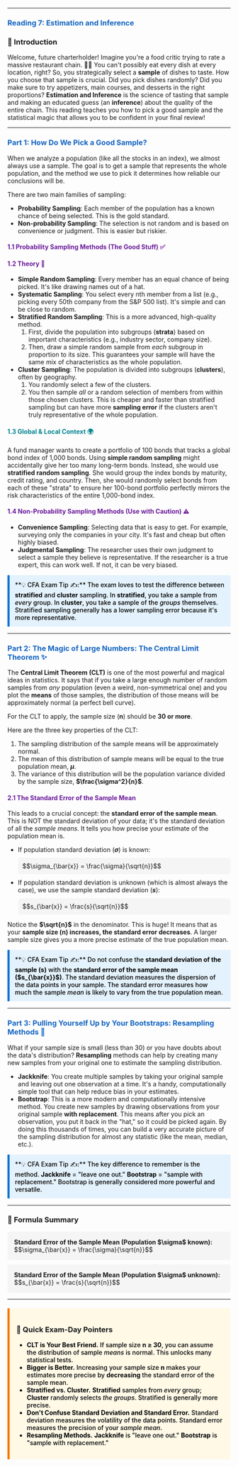 -----
### <span style="color: #1565C0;">Reading 7: Estimation and Inference</span>

### 🎯 Introduction

Welcome, future charterholder! Imagine you're a food critic trying to rate a massive restaurant chain. 👨‍🍳 You can't possibly eat every dish at every location, right? So, you strategically select a **sample** of dishes to taste. How you choose that sample is crucial. Did you pick dishes randomly? Did you make sure to try appetizers, main courses, and desserts in the right proportions? **Estimation and Inference** is the science of tasting that sample and making an educated guess (an **inference**) about the quality of the entire chain. This reading teaches you how to pick a good sample and the statistical magic that allows you to be confident in your final review!

-----

### <span style="color: #1565C0;">Part 1: How Do We Pick a Good Sample?</span>

When we analyze a population (like all the stocks in an index), we almost always use a sample. The goal is to get a sample that represents the whole population, and the method we use to pick it determines how reliable our conclusions will be.

There are two main families of sampling:
* **Probability Sampling**: Each member of the population has a known chance of being selected. This is the gold standard.
* **Non-probability Sampling**: The selection is not random and is based on convenience or judgment. This is easier but riskier.

#### <span style="color: #6A1B9A;">1.1 Probability Sampling Methods (The Good Stuff) ✅</span>

#### <span style="color: #6A1B9A;">1.2 Theory 🧠</span>

* **Simple Random Sampling**: Every member has an equal chance of being picked. It's like drawing names out of a hat.
* **Systematic Sampling**: You select every nth member from a list (e.g., picking every 50th company from the S&P 500 list). It's simple and can be close to random.
* **Stratified Random Sampling**: This is a more advanced, high-quality method.
  1.  First, divide the population into subgroups (**strata**) based on important characteristics (e.g., industry sector, company size).
  2.  Then, draw a simple random sample from *each* subgroup in proportion to its size.
    This guarantees your sample will have the same mix of characteristics as the whole population.
* **Cluster Sampling**: The population is divided into subgroups (**clusters**), often by geography.
  1.  You randomly select a few of the clusters.
  2.  You then sample *all* or a random selection of members from within those chosen clusters.
    This is cheaper and faster than stratified sampling but can have more **sampling error** if the clusters aren't truly representative of the whole population.

#### <span style="color: #00838F;">1.3 Global & Local Context 🌍</span>

A fund manager wants to create a portfolio of 100 bonds that tracks a global bond index of 1,000 bonds. Using **simple random sampling** might accidentally give her too many long-term bonds. Instead, she would use **stratified random sampling**. She would group the index bonds by maturity, credit rating, and country. Then, she would randomly select bonds from each of these "strata" to ensure her 100-bond portfolio perfectly mirrors the risk characteristics of the entire 1,000-bond index.

#### <span style="color: #6A1B9A;">1.4 Non-Probability Sampling Methods (Use with Caution) ⚠️</span>

* **Convenience Sampling**: Selecting data that is easy to get. For example, surveying only the companies in your city. It's fast and cheap but often highly biased.
* **Judgmental Sampling**: The researcher uses their own judgment to select a sample they believe is representative. If the researcher is a true expert, this can work well. If not, it can be very biased.

<div style="background-color: #E3F2FD; border-left: 5px solid #1976D2; padding: 12px; margin: 15px 0;">
<div style="color: #000000; font-weight: 500;">
**💡 CFA Exam Tip ✍️:** The exam loves to test the difference between <b>stratified</b> and <b>cluster</b> sampling. In <b>stratified</b>, you take a sample from <i>every</i> group. In <b>cluster</b>, you take a sample of the <i>groups</i> themselves. Stratified sampling generally has a lower sampling error because it's more representative.
</div>
</div>

-----

### <span style="color: #1565C0;">Part 2: The Magic of Large Numbers: The Central Limit Theorem ✨</span>

The <b>Central Limit Theorem (CLT)</b> is one of the most powerful and magical ideas in statistics. It says that if you take a large enough number of random samples from <i>any</i> population (even a weird, non-symmetrical one) and you plot the <b>means</b> of those samples, the distribution of those means will be approximately normal (a perfect bell curve).

For the CLT to apply, the sample size (<b>n</b>) should be <b>30 or more</b>.

Here are the three key properties of the CLT:
1.  The sampling distribution of the sample means will be approximately normal.
2.  The mean of this distribution of sample means will be equal to the true population mean, <b>$\mu$</b>.
3.  The variance of this distribution will be the population variance divided by the sample size, <b>$\frac{\sigma^2}{n}$</b>.

#### <span style="color: #6A1B9A;">2.1 The Standard Error of the Sample Mean</span>

This leads to a crucial concept: the <b>standard error of the sample mean</b>. This is NOT the standard deviation of your data; it's the standard deviation of all the <i>sample means</i>. It tells you how precise your estimate of the population mean is.

* If population standard deviation (<b>$\sigma$</b>) is known:
  <div style="background-color: #F5F5F5; padding: 10px; border-radius: 5px; margin: 10px 0;">
  $$\sigma_{\bar{x}} = \frac{\sigma}{\sqrt{n}}$$
  </div>
* If population standard deviation is unknown (which is almost always the case), we use the sample standard deviation (<b>$s$</b>):
  <div style="background-color: #F5F5F5; padding: 10px; border-radius: 5px; margin: 10px 0;">
  $$s_{\bar{x}} = \frac{s}{\sqrt{n}}$$
  </div>

Notice the <b>$\sqrt{n}$</b> in the denominator. This is huge! It means that as your <b>sample size (n) increases, the standard error decreases</b>. A larger sample size gives you a more precise estimate of the true population mean.

<div style="background-color: #E3F2FD; border-left: 5px solid #1976D2; padding: 12px; margin: 15px 0;">
<div style="color: #000000; font-weight: 500;">
**💡 CFA Exam Tip ✍️:** Do not confuse the <b>standard deviation of the sample (s)</b> with the <b>standard error of the sample mean ($s_{\bar{x}}$)</b>. The standard deviation measures the dispersion of the data points in your sample. The standard error measures how much the sample <i>mean</i> is likely to vary from the true population mean.
</div>
</div>

-----

### <span style="color: #1565C0;">Part 3: Pulling Yourself Up by Your Bootstraps: Resampling Methods 🥾</span>

What if your sample size is small (less than 30) or you have doubts about the data's distribution? <b>Resampling</b> methods can help by creating many new samples from your original one to estimate the sampling distribution.

* <b>Jackknife</b>: You create multiple samples by taking your original sample and leaving out one observation at a time. It's a handy, computationally simple tool that can help reduce bias in your estimates.
* <b>Bootstrap</b>: This is a more modern and computationally intensive method. You create new samples by drawing observations from your original sample <b>with replacement</b>. This means after you pick an observation, you put it back in the "hat," so it could be picked again. By doing this thousands of times, you can build a very accurate picture of the sampling distribution for almost any statistic (like the mean, median, etc.).

<div style="background-color: #E3F2FD; border-left: 5px solid #1976D2; padding: 12px; margin: 15px 0;">
<div style="color: #000000; font-weight: 500;">
**💡 CFA Exam Tip ✍️:** The key difference to remember is the method. <b>Jackknife</b> = "leave one out." <b>Bootstrap</b> = "sample with replacement." Bootstrap is generally considered more powerful and versatile.
</div>
</div>

-----

### 🧪 Formula Summary

<div style="background-color: #F5F5F5; padding: 15px; border-radius: 5px; margin: 10px 0;">
<b>Standard Error of the Sample Mean (Population $\sigma$ known):</b>
$$\sigma_{\bar{x}} = \frac{\sigma}{\sqrt{n}}$$
</div>

<div style="background-color: #F5F5F5; padding: 15px; border-radius: 5px; margin: 10px 0;">
<b>Standard Error of the Sample Mean (Population $\sigma$ unknown):</b>
$$s_{\bar{x}} = \frac{s}{\sqrt{n}}$$
</div>

-----

<div style="background-color: #FFF9E6; border-left: 5px solid #F57C00; padding: 15px; margin: 20px 0;">

### 🎯 Quick Exam-Day Pointers

<div style="color: #000000; font-weight: 500;">

* <b>CLT is Your Best Friend.</b> If sample size <b>n ≥ 30</b>, you can assume the distribution of sample <i>means</i> is normal. This unlocks many statistical tests.
* <b>Bigger is Better.</b> Increasing your sample size <b>n</b> makes your estimates more precise by <b>decreasing</b> the standard error of the sample mean.
* <b>Stratified vs. Cluster.</b> <b>Stratified</b> samples from <i>every</i> group; <b>Cluster</b> randomly selects <i>the groups</i>. Stratified is generally more precise.
* <b>Don't Confuse Standard Deviation and Standard Error.</b> Standard deviation measures the volatility of the data points. Standard error measures the precision of your <i>sample mean</i>.
* <b>Resampling Methods.</b> <b>Jackknife</b> is "leave one out." <b>Bootstrap</b> is "sample with replacement."

</div>
</div>